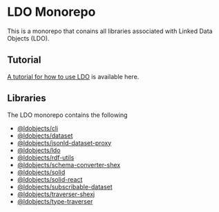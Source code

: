 # LDO Monorepo

This is a monorepo that conains all libraries associated with Linked Data Objects (LDO).

## Tutorial
[A tutorial for how to use LDO](./documentation/solid-react-tutorial.md) is available here. 

## Libraries
The LDO monorepo contains the following 
 - [@ldobjects/cli](./packages/cli/)
 - [@ldobjects/dataset](./packages/dataset/)
 - [@ldobjects/jsonld-dataset-proxy](./packages/jsonld-dataset-proxy/)
 - [@ldobjects/ldo](./packages/ldo/)
 - [@ldobjects/rdf-utils](./packages/rdf-utils/)
 - [@ldobjects/schema-converter-shex](./packages/schema-converter-shex/)
 - [@ldobjects/solid](./packages/solid/)
 - [@ldobjects/solid-react](./packages/solid-react/)
 - [@ldobjects/subscribable-dataset](./packages/subscribable-dataset/)
 - [@ldobjects/traverser-shexj](./packages/traverser-shexj/)
 - [@ldobjects/type-traverser](./packages/type-traverser/)